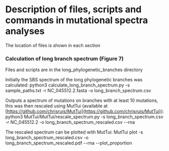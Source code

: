 # Description of files, scripts and commands in mutational spectra analyses
The location of files is shown in each section

### Calculation of long branch spectrum (Figure 7)
Files and scripts are in the long_phylogenetic_branches directory

Initially the SBS spectrum of the long phylogenetic branches was calculated:
python3 calculate_long_branch_spectrum.py -s sample_paths.txt -r NC_045512.2.fasta -o long_branch_spectrum.csv

Outputs a spectrum of mutations on branches with at least 10 mutations, this was then rescaled using MutTui (available at [https://github.com/chrisruis/MutTui](https://github.com/chrisruis/MutTui)):
python3 MutTui/MutTui/rescale_spectrum.py -s long_branch_spectrum.csv -r NC_045512.2 -o long_branch_spectrum_rescaled.csv --rna

The rescaled spectrum can be plotted with MutTui:
MutTui plot -s long_branch_spectrum_rescaled.csv -o long_branch_spectrum_rescaled.pdf --rna --plot_proportion
